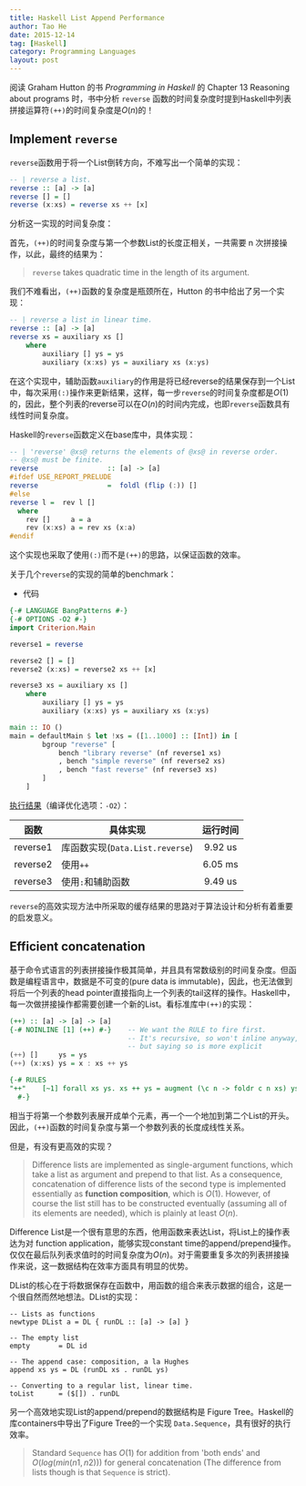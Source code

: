 ```yaml
---
title: Haskell List Append Performance
author: Tao He
date: 2015-12-14
tag: [Haskell]
category: Programming Languages
layout: post
---
```


阅读 Graham Hutton 的书 _Programming in Haskell_ 的 Chapter 13 Reasoning about programs 时，书中分析 `reverse` 函数的时间复杂度时提到Haskell中列表拼接运算符`(++)`的时间复杂度是$O(n)$的！

<!--more-->

Implement `reverse`
--------------------

`reverse`函数用于将一个List倒转方向，不难写出一个简单的实现：

~~~haskell
-- | reverse a list.
reverse :: [a] -> [a]
reverse [] = []
reverse (x:xs) = reverse xs ++ [x]
~~~

分析这一实现的时间复杂度：

首先，`(++)`的时间复杂度与第一个参数List的长度正相关，一共需要 n 次拼接操作，以此，最终的结果为：

> `reverse` takes quadratic time in the length of its argument.

我们不难看出，`(++)`函数的复杂度是瓶颈所在，Hutton 的书中给出了另一个实现：

~~~haskell
-- | reverse a list in linear time.
reverse :: [a] -> [a]
reverse xs = auxiliary xs []
    where
        auxiliary [] ys = ys
        auxiliary (x:xs) ys = auxiliary xs (x:ys)
~~~

在这个实现中，辅助函数`auxiliary`的作用是将已经reverse的结果保存到一个List中，每次采用`(:)`操作来更新结果，这样，每一步`reverse`的时间复杂度都是$O(1)$的，因此，整个列表的reverse可以在$O(n)$的时间内完成，也即`reverse`函数具有线性时间复杂度。

Haskell的`reverse`函数定义在base库中，具体实现：

~~~haskell
-- | 'reverse' @xs@ returns the elements of @xs@ in reverse order.
-- @xs@ must be finite.
reverse                 :: [a] -> [a]
#ifdef USE_REPORT_PRELUDE
reverse                 =  foldl (flip (:)) []
#else
reverse l =  rev l []
  where
    rev []     a = a
    rev (x:xs) a = rev xs (x:a)
#endif
~~~

这个实现也采取了使用`(:)`而不是`(++)`的思路，以保证函数的效率。

关于几个`reverse`的实现的简单的benchmark：

+ 代码

~~~haskell
{-# LANGUAGE BangPatterns #-}
{-# OPTIONS -O2 #-}
import Criterion.Main

reverse1 = reverse

reverse2 [] = []
reverse2 (x:xs) = reverse2 xs ++ [x]

reverse3 xs = auxiliary xs []
    where
        auxiliary [] ys = ys
        auxiliary (x:xs) ys = auxiliary xs (x:ys)

main :: IO ()
main = defaultMain $ let !xs = ([1..1000] :: [Int]) in [
        bgroup "reverse" [
            bench "library reverse" (nf reverse1 xs)
            , bench "simple reverse" (nf reverse2 xs)
            , bench "fast reverse" (nf reverse3 xs)
        ]
    ]
~~~

[执行结果]({{site.url}}/resource/haskell_append_performance/bench_report_reverse.html)（编译优化选项：`-O2`）：

| 函数        | 具体实现                        |  运行时间    |
|:-----------:|---------------------------------|:------------:|
| reverse1    | 库函数实现(`Data.List.reverse`) | 9.92 us      |
| reverse2    | 使用`++`                        | 6.05 ms      |
| reverse3    | 使用`:`和辅助函数               | 9.49 us      |

`reverse`的高效实现方法中所采取的缓存结果的思路对于算法设计和分析有着重要的启发意义。

Efficient concatenation
-----------------------

基于命令式语言的列表拼接操作极其简单，并且具有常数级别的时间复杂度。但函数是编程语言中，数据是不可变的(pure data is immutable)，因此，也无法做到将后一个列表的head pointer直接指向上一个列表的tail这样的操作。Haskell中，每一次做拼接操作都需要创建一个新的List。看标准库中`(++)`的实现：

~~~haskell
(++) :: [a] -> [a] -> [a]
{-# NOINLINE [1] (++) #-}    -- We want the RULE to fire first.
                             -- It's recursive, so won't inline anyway,
                             -- but saying so is more explicit
(++) []     ys = ys
(++) (x:xs) ys = x : xs ++ ys

{-# RULES
"++"    [~1] forall xs ys. xs ++ ys = augment (\c n -> foldr c n xs) ys
  #-}
~~~

相当于将第一个参数列表展开成单个元素，再一个一个地加到第二个List的开头。因此，`(++)`函数的时间复杂度与第一个参数列表的长度成线性关系。

但是，有没有更高效的实现？

> Difference lists are implemented as single-argument functions, which take a list as argument and prepend to that list. As a consequence, concatenation of difference lists of the second type is implemented essentially as **function composition**, which is $O(1)$. However, of course the list still has to be constructed eventually (assuming all of its elements are needed), which is plainly at least $O(n)$.

Difference List是一个很有意思的东西，他用函数来表达List，将List上的操作表达为对 function application，能够实现constant time的append/prepend操作。仅仅在最后队列表求值时的时间复杂度为$O(n)$。对于需要重复多次的列表拼接操作来说，这一数据结构在效率方面具有明显的优势。

DList的核心在于将数据保存在函数中，用函数的组合来表示数据的组合，这是一个很自然而然地想法。DList的实现：

~~~
-- Lists as functions
newtype DList a = DL { runDL :: [a] -> [a] }

-- The empty list
empty       = DL id

-- The append case: composition, a la Hughes
append xs ys = DL (runDL xs . runDL ys)

-- Converting to a regular list, linear time.
toList      = ($[]) . runDL
~~~

另一个高效地实现List的append/prepend的数据结构是 Figure Tree。Haskell的库containers中导出了Figure Tree的一个实现 `Data.Sequence`，具有很好的执行效率。

> Standard `Sequence` has $O(1)$ for addition from 'both ends' and $O(log(min(n1,n2)))$ for general concatenation (The difference from lists though is that `Sequence` is strict).


